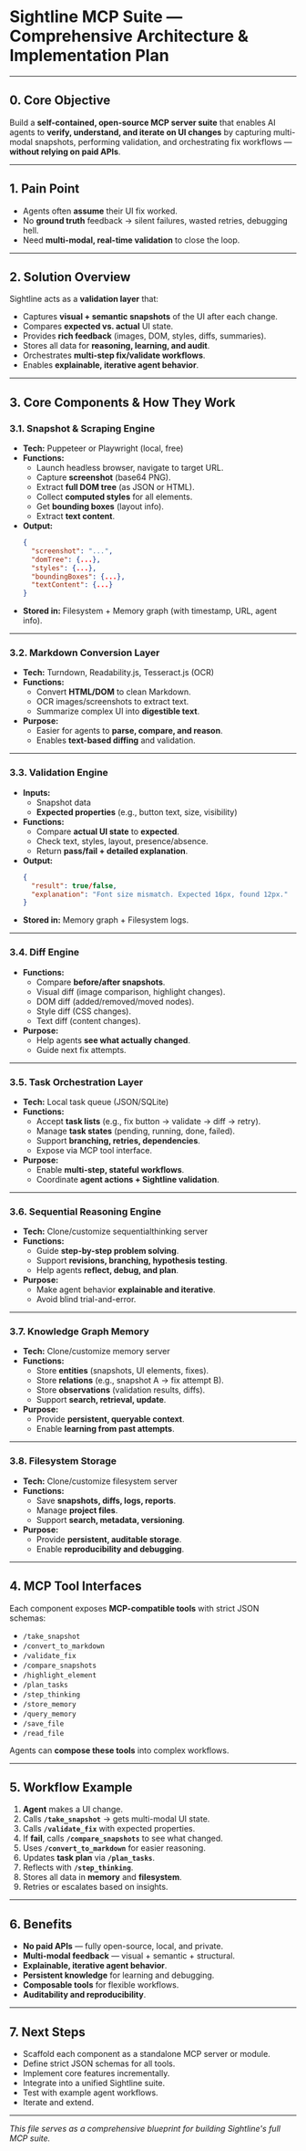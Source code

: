 # Sightline MCP Suite — Comprehensive Architecture & Implementation Plan

---

## 0. **Core Objective**

Build a **self-contained, open-source MCP server suite** that enables AI agents to **verify, understand, and iterate on UI changes** by capturing multi-modal snapshots, performing validation, and orchestrating fix workflows — **without relying on paid APIs**.

---

## 1. **Pain Point**

- Agents often **assume** their UI fix worked.
- No **ground truth** feedback → silent failures, wasted retries, debugging hell.
- Need **multi-modal, real-time validation** to close the loop.

---

## 2. **Solution Overview**

Sightline acts as a **validation layer** that:

- Captures **visual + semantic snapshots** of the UI after each change.
- Compares **expected vs. actual** UI state.
- Provides **rich feedback** (images, DOM, styles, diffs, summaries).
- Stores all data for **reasoning, learning, and audit**.
- Orchestrates **multi-step fix/validate workflows**.
- Enables **explainable, iterative agent behavior**.

---

## 3. **Core Components & How They Work**

### 3.1. **Snapshot & Scraping Engine**

- **Tech:** Puppeteer or Playwright (local, free)
- **Functions:**
  - Launch headless browser, navigate to target URL.
  - Capture **screenshot** (base64 PNG).
  - Extract **full DOM tree** (as JSON or HTML).
  - Collect **computed styles** for all elements.
  - Get **bounding boxes** (layout info).
  - Extract **text content**.
- **Output:**  
  ```json
  {
    "screenshot": "...",
    "domTree": {...},
    "styles": {...},
    "boundingBoxes": {...},
    "textContent": {...}
  }
  ```
- **Stored in:** Filesystem + Memory graph (with timestamp, URL, agent info).

---

### 3.2. **Markdown Conversion Layer**

- **Tech:** Turndown, Readability.js, Tesseract.js (OCR)
- **Functions:**
  - Convert **HTML/DOM** to clean Markdown.
  - OCR images/screenshots to extract text.
  - Summarize complex UI into **digestible text**.
- **Purpose:**  
  - Easier for agents to **parse, compare, and reason**.
  - Enables **text-based diffing** and validation.

---

### 3.3. **Validation Engine**

- **Inputs:**  
  - Snapshot data  
  - **Expected properties** (e.g., button text, size, visibility)
- **Functions:**
  - Compare **actual UI state** to **expected**.
  - Check text, styles, layout, presence/absence.
  - Return **pass/fail + detailed explanation**.
- **Output:**  
  ```json
  {
    "result": true/false,
    "explanation": "Font size mismatch. Expected 16px, found 12px."
  }
  ```
- **Stored in:** Memory graph + Filesystem logs.

---

### 3.4. **Diff Engine**

- **Functions:**
  - Compare **before/after snapshots**.
  - Visual diff (image comparison, highlight changes).
  - DOM diff (added/removed/moved nodes).
  - Style diff (CSS changes).
  - Text diff (content changes).
- **Purpose:**  
  - Help agents **see what actually changed**.
  - Guide next fix attempts.

---

### 3.5. **Task Orchestration Layer**

- **Tech:** Local task queue (JSON/SQLite)
- **Functions:**
  - Accept **task lists** (e.g., fix button → validate → diff → retry).
  - Manage **task states** (pending, running, done, failed).
  - Support **branching, retries, dependencies**.
  - Expose via MCP tool interface.
- **Purpose:**  
  - Enable **multi-step, stateful workflows**.
  - Coordinate **agent actions + Sightline validation**.

---

### 3.6. **Sequential Reasoning Engine**

- **Tech:** Clone/customize sequentialthinking server
- **Functions:**
  - Guide **step-by-step problem solving**.
  - Support **revisions, branching, hypothesis testing**.
  - Help agents **reflect, debug, and plan**.
- **Purpose:**  
  - Make agent behavior **explainable and iterative**.
  - Avoid blind trial-and-error.

---

### 3.7. **Knowledge Graph Memory**

- **Tech:** Clone/customize memory server
- **Functions:**
  - Store **entities** (snapshots, UI elements, fixes).
  - Store **relations** (e.g., snapshot A → fix attempt B).
  - Store **observations** (validation results, diffs).
  - Support **search, retrieval, update**.
- **Purpose:**  
  - Provide **persistent, queryable context**.
  - Enable **learning from past attempts**.

---

### 3.8. **Filesystem Storage**

- **Tech:** Clone/customize filesystem server
- **Functions:**
  - Save **snapshots, diffs, logs, reports**.
  - Manage **project files**.
  - Support **search, metadata, versioning**.
- **Purpose:**  
  - Provide **persistent, auditable storage**.
  - Enable **reproducibility and debugging**.

---

## 4. **MCP Tool Interfaces**

Each component exposes **MCP-compatible tools** with strict JSON schemas:

- `/take_snapshot`
- `/convert_to_markdown`
- `/validate_fix`
- `/compare_snapshots`
- `/highlight_element`
- `/plan_tasks`
- `/step_thinking`
- `/store_memory`
- `/query_memory`
- `/save_file`
- `/read_file`

Agents can **compose these tools** into complex workflows.

---

## 5. **Workflow Example**

1. **Agent** makes a UI change.
2. Calls **`/take_snapshot`** → gets multi-modal UI state.
3. Calls **`/validate_fix`** with expected properties.
4. If **fail**, calls **`/compare_snapshots`** to see what changed.
5. Uses **`/convert_to_markdown`** for easier reasoning.
6. Updates **task plan** via **`/plan_tasks`**.
7. Reflects with **`/step_thinking`**.
8. Stores all data in **memory** and **filesystem**.
9. Retries or escalates based on insights.

---

## 6. **Benefits**

- **No paid APIs** — fully open-source, local, and private.
- **Multi-modal feedback** — visual + semantic + structural.
- **Explainable, iterative agent behavior**.
- **Persistent knowledge** for learning and debugging.
- **Composable tools** for flexible workflows.
- **Auditability and reproducibility**.

---

## 7. **Next Steps**

- Scaffold each component as a standalone MCP server or module.
- Define strict JSON schemas for all tools.
- Implement core features incrementally.
- Integrate into a unified Sightline suite.
- Test with example agent workflows.
- Iterate and extend.

---

*This file serves as a comprehensive blueprint for building Sightline's full MCP suite.*
